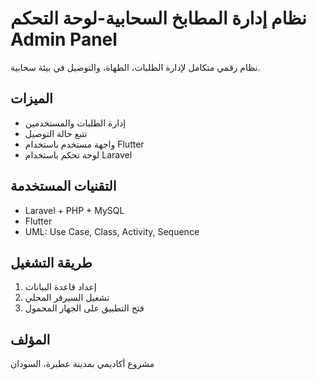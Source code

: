 # نظام إدارة المطابخ السحابية-لوحة التحكم Admin Panel

نظام رقمي متكامل لإدارة الطلبات، الطهاة، والتوصيل في بيئة سحابية.

## الميزات
- إدارة الطلبات والمستخدمين
- تتبع حالة التوصيل
- واجهة مستخدم باستخدام Flutter
- لوحة تحكم باستخدام Laravel

## التقنيات المستخدمة
- Laravel + PHP + MySQL
- Flutter
- UML: Use Case, Class, Activity, Sequence

## طريقة التشغيل
1. إعداد قاعدة البيانات
2. تشغيل السيرفر المحلي
3. فتح التطبيق على الجهاز المحمول

## المؤلف
 مشروع أكاديمي بمدينة عطبرة، السودان
